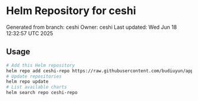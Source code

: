 # Helm Repository for ceshi
Generated from branch: ceshi
Owner: ceshi
Last updated: Wed Jun 18 12:32:57 UTC 2025

## Usage
```bash
# Add this Helm repository
helm repo add ceshi-repo https://raw.githubusercontent.com/budiuyun/appStore/helm-ceshi/
# Update repositories
helm repo update
# List available charts
helm search repo ceshi-repo
```
